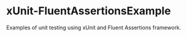 # xUnit-FluentAssertionsExample
Examples of unit testing using xUnit and Fluent Assertions framework.
